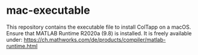 # mac-executable
This repository contains the executable file to install ColTapp on a macOS.
Ensure that MATLAB Runtime R2020a (9.8) is installed. It is freely
available under:
https://ch.mathworks.com/de/products/compiler/matlab-runtime.html


